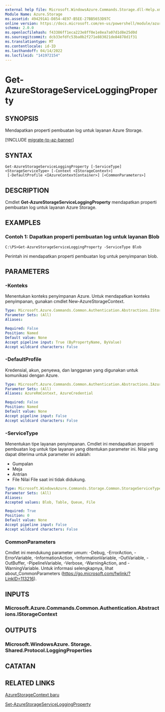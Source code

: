 ```yaml
---
external help file: Microsoft.WindowsAzure.Commands.Storage.dll-Help.xml
Module Name: Azure.Storage
ms.assetid: 494291A1-D854-4E97-B5EE-27BB5653D97C
online version: https://docs.microsoft.com/en-us/powershell/module/azure.storage/get-azurestorageserviceloggingproperty
schema: 2.0.0
ms.openlocfilehash: f43386ff1eca223e8ff0e1e8ea7a07d1d8e25d0d
ms.sourcegitcommit: dcb33efdfc53ba0b2f271e883021de84878d1f31
ms.translationtype: MT
ms.contentlocale: id-ID
ms.lasthandoff: 04/14/2022
ms.locfileid: "141972154"
---
```

# Get-AzureStorageServiceLoggingProperty

## SYNOPSIS
Mendapatkan properti pembuatan log untuk layanan Azure Storage.

[!INCLUDE [migrate-to-az-banner](../../includes/migrate-to-az-banner.md)]

## SYNTAX

```
Get-AzureStorageServiceLoggingProperty [-ServiceType] <StorageServiceType> [-Context <IStorageContext>]
 [-DefaultProfile <IAzureContextContainer>] [<CommonParameters>]
```

## DESCRIPTION
Cmdlet **Get-AzureStorageServiceLoggingProperty** mendapatkan properti pembuatan log untuk layanan Azure Storage.

## EXAMPLES

### Contoh 1: Dapatkan properti pembuatan log untuk layanan Blob
```
C:\PS>Get-AzureStorageServiceLoggingProperty -ServiceType Blob
```

Perintah ini mendapatkan properti pembuatan log untuk penyimpanan blob.

## PARAMETERS

### -Konteks
Menentukan konteks penyimpanan Azure.
Untuk mendapatkan konteks penyimpanan, gunakan cmdlet New-AzureStorageContext.

```yaml
Type: Microsoft.Azure.Commands.Common.Authentication.Abstractions.IStorageContext
Parameter Sets: (All)
Aliases:

Required: False
Position: Named
Default value: None
Accept pipeline input: True (ByPropertyName, ByValue)
Accept wildcard characters: False
```

### -DefaultProfile
Kredensial, akun, penyewa, dan langganan yang digunakan untuk komunikasi dengan Azure.

```yaml
Type: Microsoft.Azure.Commands.Common.Authentication.Abstractions.IAzureContextContainer
Parameter Sets: (All)
Aliases: AzureRmContext, AzureCredential

Required: False
Position: Named
Default value: None
Accept pipeline input: False
Accept wildcard characters: False
```

### -ServiceType
Menentukan tipe layanan penyimpanan.
Cmdlet ini mendapatkan properti pembuatan log untuk tipe layanan yang ditentukan parameter ini.
Nilai yang dapat diterima untuk parameter ini adalah:
- Gumpalan 
- Meja
- Antrian
- File Nilai File saat ini tidak didukung.

```yaml
Type: Microsoft.WindowsAzure.Commands.Storage.Common.StorageServiceType
Parameter Sets: (All)
Aliases:
Accepted values: Blob, Table, Queue, File

Required: True
Position: 0
Default value: None
Accept pipeline input: False
Accept wildcard characters: False
```

### CommonParameters
Cmdlet ini mendukung parameter umum: -Debug, -ErrorAction, -ErrorVariable, -InformationAction, -InformationVariable, -OutVariable, -OutBuffer, -PipelineVariable, -Verbose, -WarningAction, and -WarningVariable. Untuk informasi selengkapnya, lihat about_CommonParameters (https://go.microsoft.com/fwlink/?LinkID=113216).

## INPUTS

### Microsoft.Azure.Commands.Common.Authentication.Abstractions.IStorageContext

## OUTPUTS

### Microsoft.WindowsAzure. Storage. Shared.Protocol.LoggingProperties

## CATATAN

## RELATED LINKS

[AzureStorageContext baru](./New-AzureStorageContext.md)

[Set-AzureStorageServiceLoggingProperty](./Set-AzureStorageServiceLoggingProperty.md)


